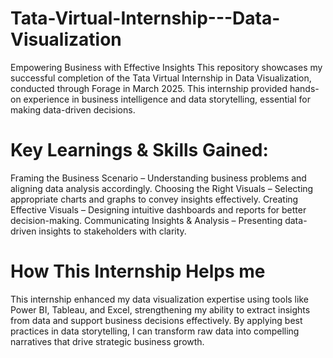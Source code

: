 # Tata-Virtual-Internship---Data-Visualization
Empowering Business with Effective Insights This repository showcases my successful completion of the Tata Virtual Internship in Data Visualization, conducted through Forage in March 2025. This internship provided hands-on experience in business intelligence and data storytelling, essential for making data-driven decisions.

# Key Learnings & Skills Gained:
 Framing the Business Scenario – Understanding business problems and aligning data analysis accordingly.
 Choosing the Right Visuals – Selecting appropriate charts and graphs to convey insights effectively.
 Creating Effective Visuals – Designing intuitive dashboards and reports for better decision-making.
 Communicating Insights & Analysis – Presenting data-driven insights to stakeholders with clarity.

# How This Internship Helps me
This internship enhanced my data visualization expertise using tools like Power BI, Tableau, and Excel, strengthening my ability to extract insights from data and support business decisions effectively. By applying best practices in data storytelling, I can transform raw data into compelling narratives that drive strategic business growth.
